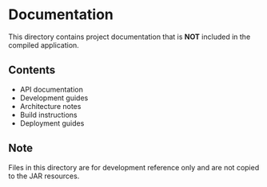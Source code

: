 # Documentation

This directory contains project documentation that is **NOT** included in the compiled application.

## Contents
- API documentation
- Development guides
- Architecture notes
- Build instructions
- Deployment guides

## Note
Files in this directory are for development reference only and are not copied to the JAR resources.
